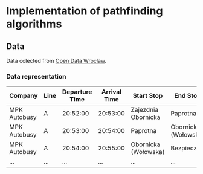 # Implementation of pathfinding algorithms 

## Data

Data colected from [Open Data Wrocław](https://opendata.cui.wroclaw.pl/dataset/rozkladjazdytransportupublicznegoplik_data).

### Data representation

| Company      | Line          | Departure Time | Arrival Time | Start Stop           | End Stop             | Start Stop Lat | Start Stop Lon | End Stop Lat | End Stop Lon |
|--------------|---------------|----------------|--------------|----------------------|----------------------|----------------|----------------|--------------|--------------|
| MPK Autobusy | A             | 20:52:00       | 20:53:00     | Zajezdnia Obornicka  | Paprotna             | 51.14873744    | 17.02106859    | 51.14775215  | 17.02053929  |
| MPK Autobusy | A             | 20:53:00       | 20:54:00     | Paprotna             | Obornicka (Wołowska) | 51.14775215    | 17.02053929    | 51.144385    | 17.023735    |
| MPK Autobusy | A             | 20:54:00       | 20:55:00     | Obornicka (Wołowska) | Bezpieczna           | 51.144385      | 17.023735      | 51.14136001  | 17.02637623  |
| ...          | ...           | ...            | ...          | ...                  | ...                  | ...            | ...            | ...          | ...          |           
